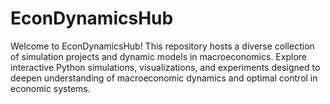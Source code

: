 # EconDynamicsHub
Welcome to EconDynamicsHub! This repository hosts a diverse collection of simulation projects and dynamic models in macroeconomics. Explore interactive Python simulations, visualizations, and experiments designed to deepen understanding of macroeconomic dynamics and optimal control in economic systems.

